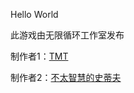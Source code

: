 <!DOCTYPE html>
<html lang="zh-Hans">

<head>
    <meta charset="UTF-8">
    <meta name="viewport" content="width=device-width, initial-scale=1.0">
    <title>Duck Game</title>
    <meta name="description" content="Duck Game游戏官网">
    <meta name="keywords" content="Duck,Game,Duck Game,Duck游戏,Duck Game游戏,Duck游戏官网,Duck Game游戏官网,不太智慧的史蒂夫,_TMT_">
    <link rel="icon" href="https://github.com/Not-clever-Steve/Duck-Game/blob/main/icon.png" type="image/x-icon">
    <link rel="stylesheet" href="style.css">
</head>

<body> 
    <p>Hello World</p>
</body>
<footer>
    <p>此游戏由无限循环工作室发布</p>
    <p>制作者1：<a href="https://space.bilibili.com/3546827446028374/dynamic">TMT</a></p>
    <p>制作者2：<a href="https://space.bilibili.com/3493280304073335?spm_id_from=333.337.0.0">不太智慧的史蒂夫</a></p>
</html>


